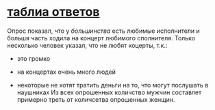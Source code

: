 # [таблиа ответов](https://docs.google.com/spreadsheets/d/1ihSFeFIb_zxlf2HanQDGxOrL4h-bG5bA7XBrgTeykvM/edit?usp=sharing)
Опрос показал, что у *большинства* есть любимые исполнители и большя часть ходила на концерт любимого сполнителя. Только несколько человек указал, что не любят коцерты, т.к.: 
+ это громко 
- на концертах очень много людей 
+ некоторые не хотят тратить деньги на то, что могут послушать в наушниках 
Из всех опрошенных количство мужчин составлет примерно треть от количсетва опрошенных женщин. 

